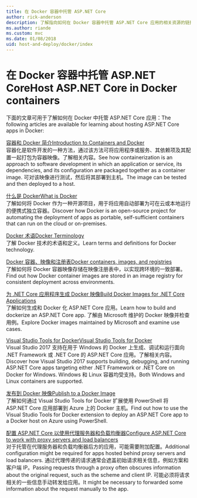 ```yaml
---
title: 在 Docker 容器中托管 ASP.NET Core
author: rick-anderson
description: 了解指向如何在 Docker 容器中托管 ASP.NET Core 应用的相关资源的链接。
ms.author: riande
ms.custom: mvc
ms.date: 01/08/2018
uid: host-and-deploy/docker/index
---
```

# <a name="host-aspnet-core-in-docker-containers"></a><span data-ttu-id="cea1c-103">在 Docker 容器中托管 ASP.NET Core</span><span class="sxs-lookup"><span data-stu-id="cea1c-103">Host ASP.NET Core in Docker containers</span></span>

<span data-ttu-id="cea1c-104">下面的文章可用于了解如何在 Docker 中托管 ASP.NET Core 应用：</span><span class="sxs-lookup"><span data-stu-id="cea1c-104">The following articles are available for learning about hosting ASP.NET Core apps in Docker:</span></span>

[<span data-ttu-id="cea1c-105">容器和 Docker 简介</span><span class="sxs-lookup"><span data-stu-id="cea1c-105">Introduction to Containers and Docker</span></span>](/dotnet/standard/microservices-architecture/container-docker-introduction/index)  
<span data-ttu-id="cea1c-106">容器化是软件开发的一种方法，通过该方法可将应用程序或服务、其依赖项及其配置一起打包为容器映像。了解相关内容。</span><span class="sxs-lookup"><span data-stu-id="cea1c-106">See how containerization is an approach to software development in which an application or service, its dependencies, and its configuration are packaged together as a container image.</span></span> <span data-ttu-id="cea1c-107">可对该映像进行测试，然后将其部署到主机。</span><span class="sxs-lookup"><span data-stu-id="cea1c-107">The image can be tested and then deployed to a host.</span></span>

[<span data-ttu-id="cea1c-108">什么是 Docker</span><span class="sxs-lookup"><span data-stu-id="cea1c-108">What is Docker</span></span>](/dotnet/standard/microservices-architecture/container-docker-introduction/docker-defined)  
<span data-ttu-id="cea1c-109">了解如何将 Docker 作为一种开源项目，用于将应用自动部署为可在云或本地运行的便携式独立容器。</span><span class="sxs-lookup"><span data-stu-id="cea1c-109">Discover how Docker is an open-source project for automating the deployment of apps as portable, self-sufficient containers that can run on the cloud or on-premises.</span></span>

[<span data-ttu-id="cea1c-110">Docker 术语</span><span class="sxs-lookup"><span data-stu-id="cea1c-110">Docker Terminology</span></span>](/dotnet/standard/microservices-architecture/container-docker-introduction/docker-terminology)  
<span data-ttu-id="cea1c-111">了解 Docker 技术的术语和定义。</span><span class="sxs-lookup"><span data-stu-id="cea1c-111">Learn terms and definitions for Docker technology.</span></span>

[<span data-ttu-id="cea1c-112">Docker 容器、映像和注册表</span><span class="sxs-lookup"><span data-stu-id="cea1c-112">Docker containers, images, and registries</span></span>](/dotnet/standard/microservices-architecture/container-docker-introduction/docker-containers-images-registries)  
<span data-ttu-id="cea1c-113">了解如何将 Docker 容器映像存储在映像注册表中，以实现跨环境的一致部署。</span><span class="sxs-lookup"><span data-stu-id="cea1c-113">Find out how Docker container images are stored in an image registry for consistent deployment across environments.</span></span>

[<span data-ttu-id="cea1c-114">为 .NET Core 应用程序生成 Docker 映像</span><span class="sxs-lookup"><span data-stu-id="cea1c-114">Build Docker Images for .NET Core Applications</span></span>](/dotnet/articles/core/docker/building-net-docker-images)  
<span data-ttu-id="cea1c-115">了解如何生成和 Docker 化 ASP.NET Core 应用。</span><span class="sxs-lookup"><span data-stu-id="cea1c-115">Learn how to build and dockerize an ASP.NET Core app.</span></span> <span data-ttu-id="cea1c-116">了解由 Microsoft 维护的 Docker 映像并检查用例。</span><span class="sxs-lookup"><span data-stu-id="cea1c-116">Explore Docker images maintained by Microsoft and examine use cases.</span></span>

[<span data-ttu-id="cea1c-117">Visual Studio Tools for Docker</span><span class="sxs-lookup"><span data-stu-id="cea1c-117">Visual Studio Tools for Docker</span></span>](xref:host-and-deploy/docker/visual-studio-tools-for-docker)  
<span data-ttu-id="cea1c-118">Visual Studio 2017 支持在用于 Windows 的 Docker 上生成、调试和运行面向 .NET Framework 或 .NET Core 的 ASP.NET Core 应用。了解相关内容。</span><span class="sxs-lookup"><span data-stu-id="cea1c-118">Discover how Visual Studio 2017 supports building, debugging, and running ASP.NET Core apps targeting either .NET Framework or .NET Core on Docker for Windows.</span></span> <span data-ttu-id="cea1c-119">Windows 和 Linux 容器均受支持。</span><span class="sxs-lookup"><span data-stu-id="cea1c-119">Both Windows and Linux containers are supported.</span></span>

[<span data-ttu-id="cea1c-120">发布到 Docker 映像</span><span class="sxs-lookup"><span data-stu-id="cea1c-120">Publish to a Docker Image</span></span>](/azure/vs-azure-tools-docker-hosting-web-apps-in-docker)  
<span data-ttu-id="cea1c-121">了解如何通过 Visual Studio Tools for Docker 扩展使用 PowerShell 将 ASP.NET Core 应用部署到 Azure 上的 Docker 主机。</span><span class="sxs-lookup"><span data-stu-id="cea1c-121">Find out how to use the Visual Studio Tools for Docker extension to deploy an ASP.NET Core app to a Docker host on Azure using PowerShell.</span></span>

[<span data-ttu-id="cea1c-122">配置 ASP.NET Core 以使用代理服务器和负载均衡器</span><span class="sxs-lookup"><span data-stu-id="cea1c-122">Configure ASP.NET Core to work with proxy servers and load balancers</span></span>](xref:host-and-deploy/proxy-load-balancer)  
<span data-ttu-id="cea1c-123">对于托管在代理服务器和负载均衡器后方的应用，可能需要附加配置。</span><span class="sxs-lookup"><span data-stu-id="cea1c-123">Additional configuration might be required for apps hosted behind proxy servers and load balancers.</span></span> <span data-ttu-id="cea1c-124">通过代理传递的请求通常会遮盖初始请求相关信息，例如方案和客户端 IP。</span><span class="sxs-lookup"><span data-stu-id="cea1c-124">Passing requests through a proxy often obscures information about the original request, such as the scheme and client IP.</span></span> <span data-ttu-id="cea1c-125">可能必须将请求相关的一些信息手动转发给应用。</span><span class="sxs-lookup"><span data-stu-id="cea1c-125">It might be necessary to forwarded some information about the request manually to the app.</span></span>
